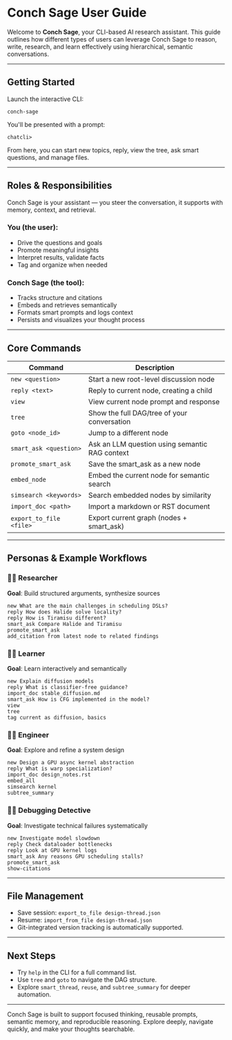 
# Conch Sage User Guide

Welcome to **Conch Sage**, your CLI-based AI research assistant. This guide outlines how different types of users can leverage Conch Sage to reason, write, research, and learn effectively using hierarchical, semantic conversations.

---

## Getting Started

Launch the interactive CLI:
```
conch-sage
```

You'll be presented with a prompt:
```
chatcli> 
```

From here, you can start new topics, reply, view the tree, ask smart questions, and manage files.

---

## Roles & Responsibilities

Conch Sage is your assistant — you steer the conversation, it supports with memory, context, and retrieval.

### You (the user):
- Drive the questions and goals
- Promote meaningful insights
- Interpret results, validate facts
- Tag and organize when needed

### Conch Sage (the tool):
- Tracks structure and citations
- Embeds and retrieves semantically
- Formats smart prompts and logs context
- Persists and visualizes your thought process

---

## Core Commands

| Command                   | Description                                           |
|---------------------------|-------------------------------------------------------|
| `new <question>`         | Start a new root-level discussion node               |
| `reply <text>`           | Reply to current node, creating a child              |
| `view`                   | View current node prompt and response                |
| `tree`                   | Show the full DAG/tree of your conversation          |
| `goto <node_id>`         | Jump to a different node                             |
| `smart_ask <question>`   | Ask an LLM question using semantic RAG context       |
| `promote_smart_ask`      | Save the smart_ask as a new node                     |
| `embed_node`             | Embed the current node for semantic search           |
| `simsearch <keywords>`   | Search embedded nodes by similarity                  |
| `import_doc <path>`      | Import a markdown or RST document                    |
| `export_to_file <file>`  | Export current graph (nodes + smart_ask)             |

---

## Personas & Example Workflows

### 👨‍💼 Researcher
**Goal**: Build structured arguments, synthesize sources

```
new What are the main challenges in scheduling DSLs?
reply How does Halide solve locality?
reply How is Tiramisu different?
smart_ask Compare Halide and Tiramisu
promote_smart_ask
add_citation from latest node to related findings
```

### 👩‍🎓 Learner
**Goal**: Learn interactively and semantically

```
new Explain diffusion models
reply What is classifier-free guidance?
import_doc stable_diffusion.md
smart_ask How is CFG implemented in the model?
view
tree
tag current as diffusion, basics
```

### 🧑‍💼 Engineer
**Goal**: Explore and refine a system design

```
new Design a GPU async kernel abstraction
reply What is warp specialization?
import_doc design_notes.rst
embed_all
simsearch kernel
subtree_summary
```

### 🧑‍📈 Debugging Detective
**Goal**: Investigate technical failures systematically

```
new Investigate model slowdown
reply Check dataloader bottlenecks
reply Look at GPU kernel logs
smart_ask Any reasons GPU scheduling stalls?
promote_smart_ask
show-citations
```

---

## File Management

- Save session: `export_to_file design-thread.json`
- Resume: `import_from_file design-thread.json`
- Git-integrated version tracking is automatically supported.

---

## Next Steps

- Try `help` in the CLI for a full command list.
- Use `tree` and `goto` to navigate the DAG structure.
- Explore `smart_thread`, `reuse`, and `subtree_summary` for deeper automation.

---

Conch Sage is built to support focused thinking, reusable prompts, semantic memory, and reproducible reasoning. Explore deeply, navigate quickly, and make your thoughts searchable.
